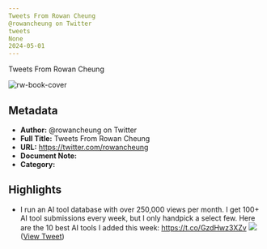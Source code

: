 ```yaml
---
Tweets From Rowan Cheung
@rowancheung on Twitter
tweets
None
2024-05-01
---
```

Tweets From Rowan Cheung

![rw-book-cover](https://pbs.twimg.com/profile_images/1711152452735774720/Cotttl-n.jpg)

## Metadata
- **Author:** @rowancheung on Twitter
- **Full Title:** Tweets From Rowan Cheung
- **URL:** https://twitter.com/rowancheung
- **Document Note:** 
- **Category:**

## Highlights
- I run an AI tool database with over 250,000 views per month.
  I get 100+ AI tool submissions every week, but I only handpick a select few.
  Here are the 10 best AI tools I added this week: https://t.co/GzdHwz3XZv
  ![](https://pbs.twimg.com/media/Fw6GVFrX0AAR6Mc.jpg) ([View Tweet](https://twitter.com/rowancheung/status/1661413014120087552))
